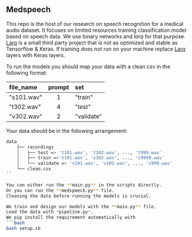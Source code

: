 ## Medspeech

This repo is the host of our research on speech recognition for a medical audio dataset. It focuses on limited resources training classification model based on speech data. We use binary networks and *larq* for that purpose.
[Larq](<https://larq.dev>) is a small third party project that is not as optimized and stable as Tensorflow & Keras. If training does not run on your machine replace [Larq](https://github.com/larq/larq) layers with Keras layers.

To run the models you should map your data with a clean csv in the following format:


| file_name       | prompt | set        |
|:----------------|:------:|:-----------|
| "s101.wav"      | 1      | "train"    |
| "t302.wav"      | 4      | "test"     |
| "v302.wav"      | 2      | "validate" |




Your data should be in the following arrangement:

```bash
data
	├── recordings
	│   ├── test => 't101.wav', 't102.wav', ..., 't999.wav'
	│   ├── train =>'s101.wav', 's102.wav', ..., 's9999.wav'
	│   └── validate => 'v101.wav', 'v102.wav', ..., 'v999.wav'
	└── clean.csv
``

You can either run the **main.py** in the scripts directly. 
Or you can run the **medspeech.py** file. 
Cleaning the data before running the models is crucial.

We train and design our models with the **main.py** file. 
Load the data with *pipeline.py*. 
We pip install the requirement automatically with 
```bash 
bash setup.sh
``` 

